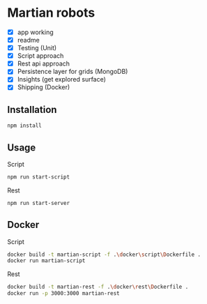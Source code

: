 # Martian robots

- [x] app working
- [x] readme
- [x] Testing (Unit)
- [x] Script approach
- [x] Rest api approach
- [x] Persistence layer for grids (MongoDB)
- [x] Insights (get explored surface)
- [x] Shipping (Docker)

## Installation

```bash
npm install
```

## Usage

Script

```bash
npm run start-script
```

Rest

```bash
npm run start-server
```

## Docker

Script

```bash
docker build -t martian-script -f .\docker\script\Dockerfile .
docker run martian-script
```

Rest

```bash
docker build -t martian-rest -f .\docker\rest\Dockerfile .
docker run -p 3000:3000 martian-rest
```
